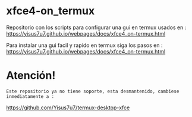 # xfce4-on_termux
Repositorio con los scripts para configurar una gui en termux usados en : https://yisus7u7.github.io/webpages/docs/xfce4_on-termux.html 

Para instalar una gui facil y rapido en termux
siga los pasos en :
https://yisus7u7.github.io/webpages/docs/xfce4_on-termux.html

# Atención!
`Este repositorio ya no tiene soporte, esta
desmantenido, cambiese inmediatamente a :`

https://github.com/Yisus7u7/termux-desktop-xfce
